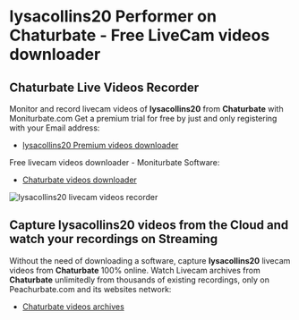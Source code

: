 # lysacollins20 Performer on Chaturbate - Free LiveCam videos downloader

## Chaturbate Live Videos Recorder

Monitor and record livecam videos of **lysacollins20** from **Chaturbate** with Moniturbate.com
Get a premium trial for free by just and only registering with your Email address:
* [lysacollins20 Premium videos downloader](https://moniturbate.com/request-demo-licence-key.html)

Free livecam videos downloader - Moniturbate Software:
* [Chaturbate videos downloader](https://moniturbate.com/moniturbate-download-software.html)

![lysacollins20 livecam videos recorder](https://peachurnet.com/templates/moniturbate-software.png)


## Capture lysacollins20 videos from the Cloud and watch your recordings on Streaming

Without the need of downloading a software, capture **lysacollins20** livecam videos from **Chaturbate** 100% online.
Watch Livecam archives from **Chaturbate** unlimitedly from thousands of existing recordings, only on Peachurbate.com and its websites network:
* [Chaturbate videos archives](https://peachurnet.com/)